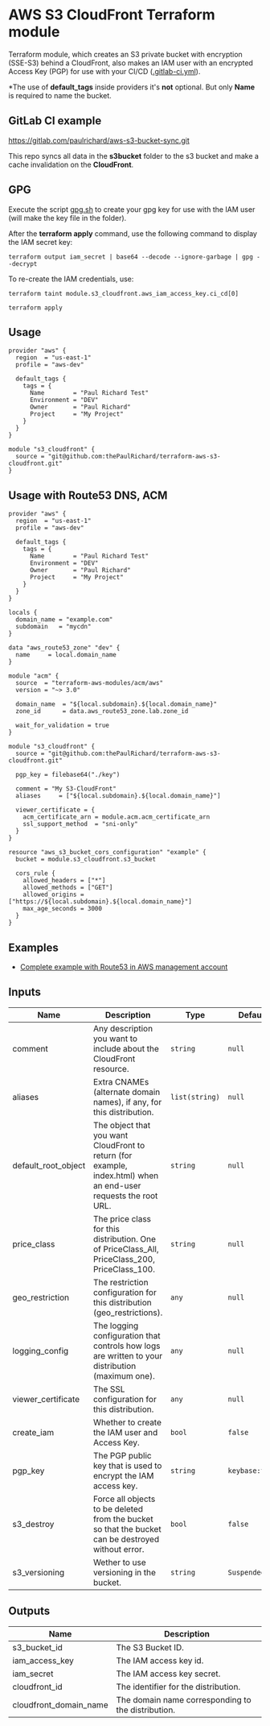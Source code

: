 # AWS S3 CloudFront Terraform module

Terraform module, which creates an S3 private bucket with encryption (SSE-S3) behind a CloudFront, also makes an IAM user with an encrypted Access Key (PGP) for use with your CI/CD ([.gitlab-ci.yml](examples/complete/.gitlab-ci.yml)).

*The use of **default_tags** inside providers it's **not** optional. But only **Name** is required to name the bucket.

## GitLab CI example

https://gitlab.com/paulrichard/aws-s3-bucket-sync.git

This repo syncs all data in the **s3bucket** folder to the s3 bucket and make a cache invalidation on the **CloudFront**.

## GPG

Execute the script [gpg.sh](gpg.sh) to create your gpg key for use with the IAM user (will make the key file in the folder).

After the **terraform apply** command, use the following command to display the IAM secret key:

```
terraform output iam_secret | base64 --decode --ignore-garbage | gpg --decrypt 
```

To re-create the IAM credentials, use:

```
terraform taint module.s3_cloudfront.aws_iam_access_key.ci_cd[0]

terraform apply
```

## Usage 

```hcl
provider "aws" {
  region  = "us-east-1"
  profile = "aws-dev"

  default_tags {
    tags = {
      Name        = "Paul Richard Test"
      Environment = "DEV"
      Owner       = "Paul Richard"
      Project     = "My Project"
    }
  }
}

module "s3_cloudfront" {
  source = "git@github.com:thePaulRichard/terraform-aws-s3-cloudfront.git"
}
```

## Usage with Route53 DNS, ACM

```hcl
provider "aws" {
  region  = "us-east-1"
  profile = "aws-dev"

  default_tags {
    tags = {
      Name        = "Paul Richard Test"
      Environment = "DEV"
      Owner       = "Paul Richard"
      Project     = "My Project"
    }
  }
}

locals {
  domain_name = "example.com"
  subdomain   = "mycdn"
}

data "aws_route53_zone" "dev" {
  name     = local.domain_name
}

module "acm" {
  source  = "terraform-aws-modules/acm/aws"
  version = "~> 3.0"

  domain_name  = "${local.subdomain}.${local.domain_name}"
  zone_id      = data.aws_route53_zone.lab.zone_id

  wait_for_validation = true
}

module "s3_cloudfront" {
  source = "git@github.com:thePaulRichard/terraform-aws-s3-cloudfront.git"

  pgp_key = filebase64("./key")

  comment = "My S3-CloudFront"
  aliases     = ["${local.subdomain}.${local.domain_name}"]

  viewer_certificate = {
    acm_certificate_arn = module.acm.acm_certificate_arn
    ssl_support_method  = "sni-only"
  }
}

resource "aws_s3_bucket_cors_configuration" "example" {
  bucket = module.s3_cloudfront.s3_bucket

  cors_rule {
    allowed_headers = ["*"]
    allowed_methods = ["GET"]
    allowed_origins = ["https://${local.subdomain}.${local.domain_name}"]
    max_age_seconds = 3000
  }
}

```

## Examples

- [Complete example with Route53 in AWS management account](examples/complete)

## Inputs

| Name | Description | Type | Default |	Required |
| --- | --- | --- | --- | --- |
| comment | Any description you want to include about the CloudFront resource. | `string` | `null` | no |
| aliases | Extra CNAMEs (alternate domain names), if any, for this distribution. | `list(string)` | `null` | no |
| default_root_object | The object that you want CloudFront to return (for example, index.html) when an end-user requests the root URL. | `string` | `null` | no |
| price_class | The price class for this distribution. One of PriceClass_All, PriceClass_200, PriceClass_100. | `string` | `null` | no |
| geo_restriction | The restriction configuration for this distribution (geo_restrictions). | `any` | `null` | no |
| logging_config | The logging configuration that controls how logs are written to your distribution (maximum one). | `any` | `null` | no |
| viewer_certificate | The SSL configuration for this distribution. | `any` | `null` | no |
| create_iam | Whether to create the IAM user and Access Key. | `bool` | `false` | no |
| pgp_key | The PGP public key that is used to encrypt the IAM access key. | `string` | `keybase:test` | no |
| s3_destroy | Force all objects to be deleted from the bucket so that the bucket can be destroyed without error. | `bool` | `false` | no |
| s3_versioning | Wether to use versioning in the bucket. | `string` | `Suspended` | yes |

## Outputs

| Name | Description |
| --- | --- |
| s3_bucket_id | The S3 Bucket ID. |
| iam_access_key | The IAM access key id. |
| iam_secret | The IAM access key secret. |
| cloudfront_id | The identifier for the distribution. |
| cloudfront_domain_name | The domain name corresponding to the distribution. |
